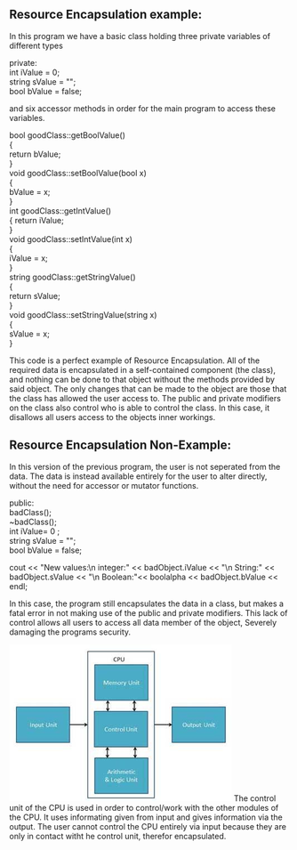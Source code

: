 ## Resource Encapsulation example: 
In this program we have a basic class holding three private variables of different types

private:    
	int iValue = 0;   
	string sValue = "";   
	bool bValue = false;    

and six accessor methods in order for the main program to access these variables.

bool goodClass::getBoolValue()    
{   
	return bValue;    
}   
void goodClass::setBoolValue(bool x)    
{   
	bValue = x;   
}   
int goodClass::getIntValue()    
{
	return iValue;    
}     
void goodClass::setIntValue(int x)    
{   
	iValue = x;   
}   
string goodClass::getStringValue()    
{   
	return sValue;    
}   
void goodClass::setStringValue(string x)    
{   
	sValue = x;   
}   

This code is a perfect example of Resource Encapsulation. All of the required data is encapsulated in a self-contained component (the class), and nothing can be done to that object without
the methods provided by said object. The only changes that can be made to the object are those that the class has allowed the user access to. The public and private modifiers on the class also
control who is able to control the class. In this case, it disallows all users access to the objects inner workings.

## Resource Encapsulation Non-Example: 
In this version of the previous program, the user is not seperated from the data. The data is instead available entirely for the user to alter directly, without the need for accessor or mutator
functions. 

public:   
	badClass();   
	~badClass();    
	int iValue= 0 ;   
	string sValue = "";   
	bool bValue = false;    

cout << "New values:\n   integer:" << badObject.iValue << "\n   String:" << badObject.sValue << "\n   Boolean:"<< boolalpha << badObject.bValue << endl;

In this case, the program still encapsulates the data in a class, but makes a fatal error in not making use of the public and private modifiers. This lack of control allows all users to access
all data member of the object, Severely damaging the programs security. 


![ResourceEncapsulation Image](ResourceEncapsulation.jpg)
The control unit of the CPU is used in order to control/work with the other modules of the CPU. It uses informating given from input and gives information via the output. The user
cannot control the CPU entirely via input because they are only in contact witht he control unit, therefor encapsulated. 